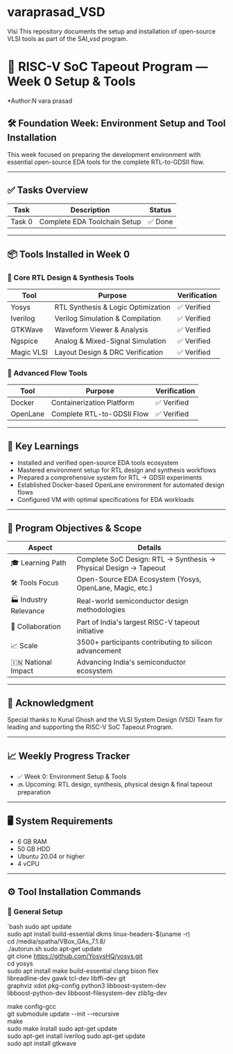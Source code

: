 
# varaprasad_VSD
Vlsi 
This repository documents the setup and installation of open-source VLSI tools as part of the SAI_vsd program.
# 🚀 RISC-V SoC Tapeout Program — Week 0 Setup & Tools  
*Author:N vara prasad
## 🛠 Foundation Week: Environment Setup and Tool Installation  
This week focused on preparing the development environment with essential open-source EDA tools for the complete RTL-to-GDSII flow.  

---

## ✅ Tasks Overview  

| Task   | Description                  | Status |
|--------|------------------------------|--------|
| Task 0 | Complete EDA Toolchain Setup | ✅ Done |

---

## 📦 Tools Installed in Week 0  

### 🔹 Core RTL Design & Synthesis Tools  

| Tool    | Purpose                          | Verification |
|---------|----------------------------------|--------------|
| Yosys   | RTL Synthesis & Logic Optimization | ✅ Verified |
| Iverilog| Verilog Simulation & Compilation | ✅ Verified |
| GTKWave | Waveform Viewer & Analysis       | ✅ Verified |
| Ngspice | Analog & Mixed-Signal Simulation | ✅ Verified |
| Magic VLSI | Layout Design & DRC Verification | ✅ Verified |

### 🔹 Advanced Flow Tools  

| Tool   | Purpose                      | Verification |
|--------|------------------------------|--------------|
| Docker | Containerization Platform    | ✅ Verified |
| OpenLane | Complete RTL-to-GDSII Flow | ✅ Verified |

---

## 🌟 Key Learnings  

- Installed and verified open-source EDA tools ecosystem  
- Mastered environment setup for RTL design and synthesis workflows  
- Prepared a comprehensive system for RTL → GDSII experiments  
- Established Docker-based OpenLane environment for automated design flows  
- Configured VM with optimal specifications for EDA workloads  

---

## 🎯 Program Objectives & Scope  

| Aspect       | Details |
|--------------|---------|
| 🎓 Learning Path | Complete SoC Design: RTL → Synthesis → Physical Design → Tapeout |
| 🛠 Tools Focus | Open-Source EDA Ecosystem (Yosys, OpenLane, Magic, etc.) |
| 🏭 Industry Relevance | Real-world semiconductor design methodologies |
| 🤝 Collaboration | Part of India's largest RISC-V tapeout initiative |
| 📈 Scale | 3500+ participants contributing to silicon advancement |
| 🇮🇳 National Impact | Advancing India's semiconductor ecosystem |

---

## 🙏 Acknowledgment  

Special thanks to Kunal Ghosh and the VLSI System Design (VSD) Team for leading and supporting the RISC-V SoC Tapeout Program.  

---

## 📈 Weekly Progress Tracker  

- ✅ Week 0: Environment Setup & Tools  
- 🔜 Upcoming: RTL design, synthesis, physical design & final tapeout preparation  

---

## 🖥 System Requirements  

- 6 GB RAM  
- 50 GB HDD  
- Ubuntu 20.04 or higher  
- 4 vCPU  

---

## ⚙ Tool Installation Commands  

### 🔹 General Setup  
`bash
sudo apt update  
sudo apt install build-essential dkms linux-headers-$(uname -r)  
cd /media/spatha/VBox_GAs_7.1.8/  
./autorun.sh
sudo apt-get update  
git clone https://github.com/YosysHQ/yosys.git  
cd yosys  
sudo apt install make build-essential clang bison flex \
    libreadline-dev gawk tcl-dev libffi-dev git \
    graphviz xdot pkg-config python3 libboost-system-dev \
    libboost-python-dev libboost-filesystem-dev zlib1g-dev  

make config-gcc  
git submodule update --init --recursive  
make  
sudo make install
sudo apt-get update  
sudo apt-get install iverilog
sudo apt-get update  
sudo apt install gtkwave
